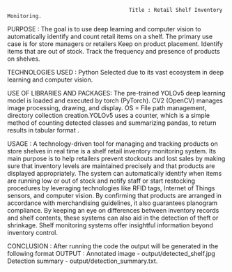                                            Title : Retail Shelf Inventory Monitoring.

PURPOSE :
    The goal is to use deep learning and computer vision to automatically identify and count retail items on a shelf. The primary use case is for store managers or retailers Keep on product placement. Identify items that are out of stock.  Track the frequency and presence of products on shelves.
    
TECHNOLOGIES USED :
    Python Selected due to its vast ecosystem in deep learning and computer vision.
    
USE OF LIBRARIES AND PACKAGES: 
    The pre-trained YOLOv5 deep learning model is loaded and executed by torch (PyTorch). CV2 (OpenCV) manages image processing, drawing, and display. OS = File path management, directory collection creation.YOLOv5 uses a counter, which is a simple method of counting detected classes and summarizing pandas, to return results in tabular format .
    
USAGE :
    A technology-driven tool for managing and tracking products on store shelves in real time is a shelf retail inventory monitoring system. Its main purpose is to help retailers prevent stockouts and lost sales by making sure that inventory levels are maintained precisely and that products are displayed appropriately. The system can automatically identify when items are running low or out of stock and notify staff or start restocking procedures by leveraging technologies like RFID tags, Internet of Things sensors, and computer vision. By confirming that products are arranged in accordance with merchandising guidelines, it also guarantees planogram compliance. By keeping an eye on differences between inventory records and shelf contents, these systems can also aid in the detection of theft or shrinkage. Shelf monitoring systems offer insightful information beyond inventory control.
    
CONCLUSION : 
    After running the code the output will be generated in the following format OUTPUT : Annotated image - output/detected_shelf.jpg Detection summary - output/detection_summary.txt.

